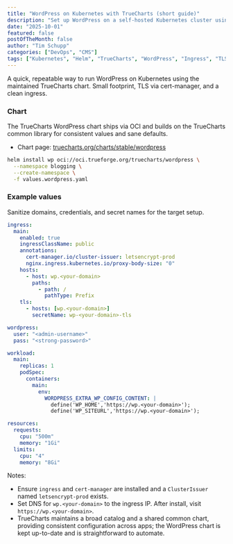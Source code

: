 ```yaml
---
title: "WordPress on Kubernetes with TrueCharts (short guide)"
description: "Set up WordPress on a self-hosted Kubernetes cluster using the TrueCharts Helm chart."
date: "2025-10-01"
featured: false
postOfTheMonth: false
author: "Tim Schupp"
categories: ["DevOps", "CMS"]
tags: ["Kubernetes", "Helm", "TrueCharts", "WordPress", "Ingress", "TLS"]
---
```


A quick, repeatable way to run WordPress on Kubernetes using the maintained TrueCharts chart. Small footprint, TLS via cert-manager, and a clean ingress.

### Chart

The TrueCharts WordPress chart ships via OCI and builds on the TrueCharts common library for consistent values and sane defaults.

- Chart page: [truecharts.org/charts/stable/wordpress](https://truecharts.org/charts/stable/wordpress/)

```bash
helm install wp oci://oci.trueforge.org/truecharts/wordpress \
  --namespace blogging \
  --create-namespace \
  -f values.wordpress.yaml
```

### Example values

Sanitize domains, credentials, and secret names for the target setup.

```yaml
ingress:
  main:
    enabled: true
    ingressClassName: public
    annotations:
      cert-manager.io/cluster-issuer: letsencrypt-prod
      nginx.ingress.kubernetes.io/proxy-body-size: "0"
    hosts:
      - host: wp.<your-domain>
        paths:
          - path: /
            pathType: Prefix
    tls:
      - hosts: [wp.<your-domain>]
        secretName: wp-<your-domain>-tls

wordpress:
  user: "<admin-username>"
  pass: "<strong-password>"

workload:
  main:
    replicas: 1
    podSpec:
      containers:
        main:
          env:
            WORDPRESS_EXTRA_WP_CONFIG_CONTENT: |
              define('WP_HOME','https://wp.<your-domain>');
              define('WP_SITEURL','https://wp.<your-domain>');

resources:
  requests:
    cpu: "500m"
    memory: "1Gi"
  limits:
    cpu: "4"
    memory: "8Gi"
```

Notes:

- Ensure `ingress` and `cert-manager` are installed and a `ClusterIssuer` named `letsencrypt-prod` exists.
- Set DNS for `wp.<your-domain>` to the ingress IP. After install, visit `https://wp.<your-domain>`.
- TrueCharts maintains a broad catalog and a shared common chart, providing consistent configuration across apps; the WordPress chart is kept up-to-date and is straightforward to automate.


